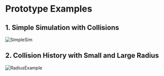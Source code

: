# Prototype Examples

## 1. Simple Simulation with Collisions

![SimpleSim](api_prototype/bob/Framework_Zero/docs/Simple_Sumulation.png?raw=true "SimpleSim")

## 2. Collision History with Small and Large Radius 

![RadiusExample](api_prototype/bob/Framework_Zero/docs/Radius_Example.png?raw=true "RadiusExample")


